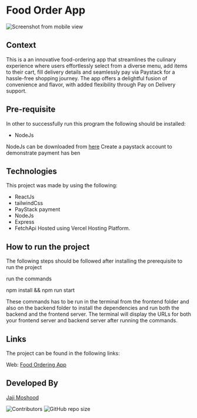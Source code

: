 # Food Order App

![Screenshot from mobile view](https://res.cloudinary.com/dbkthd6ck/image/upload/v1706092369/Screenshot_127_jvidfl.png)

## Context

This is a an innovative food-ordering app that streamlines the culinary experience where users effortlessly select from a diverse menu, add items to their cart, fill delivery details and seamlessly pay via Paystack for a hassle-free shopping journey. The app offers a delightful fusion of convenience and flavor, with added flexibility through Pay on Delivery support.

## Pre-requisite

In other to successfully run this program the following should be installed:

- NodeJs

NodeJs can be downloaded from [here](https://nodejs.org/en/download)
Create a paystack account to demonstrate payment has ben
## Technologies

This project was made by using the following:

- ReactJs
- tailwindCss
- PayStack payment 
- NodeJs
- Express
- FetchApi
Hosted using Vercel Hosting Platform.


## How to run the project
The following steps should be followed after installing the prerequisite to run the project 

run the commands

npm install && npm run start  

These commands has to be run in the terminal from the frontend folder and also on the backend folder to install the dependencies and run both the backend and the frontend server. The terminal will display the URLs for both your frontend server and backend server after running the commands.

## Links

The project can be found in the following links:

Web: [Food Ordering App](https://jayfood-order-wheat.vercel.app)

## Developed By

[Jaji Moshood](https://github.com/jaymhorsh)

![Contributors](https://img.shields.io/github/contributors/jaymhorsh/food-order?logoColor=green&style=plastic) ![GitHub repo size](https://img.shields.io/github/reposize/jaymhorsh/food-order)






